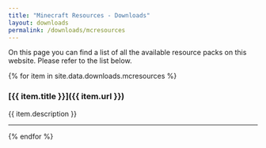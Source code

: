 ```yaml
---
title: "Minecraft Resources - Downloads"
layout: downloads
permalink: /downloads/mcresources
---
```


On this page you can find a list of all the available resource packs on this website. Please refer to the list below.

{% for item in site.data.downloads.mcresources %}

### [{{ item.title }}]({{ item.url }})

{{ item.description }}

****************
{% endfor %}
